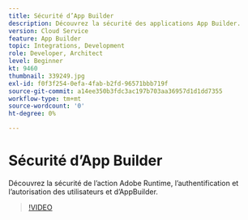 ```yaml
---
title: Sécurité d’App Builder
description: Découvrez la sécurité des applications App Builder.
version: Cloud Service
feature: App Builder
topic: Integrations, Development
role: Developer, Architect
level: Beginner
kt: 9460
thumbnail: 339249.jpg
exl-id: f0f3f254-0efa-4fab-b2fd-96571bbb719f
source-git-commit: a14ee350b3fdc3ac197b703aa36957d1d1dd7355
workflow-type: tm+mt
source-wordcount: '0'
ht-degree: 0%

---
```


# Sécurité d’App Builder

Découvrez la sécurité de l’action Adobe Runtime, l’authentification et l’autorisation des utilisateurs et d’AppBuilder.

>[!VIDEO](https://video.tv.adobe.com/v/339249/?quality=12&learn=on)
